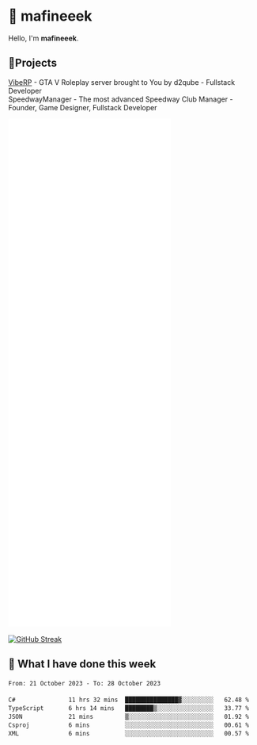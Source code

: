 # 👋 mafineeek
Hello, I'm **mafineeek**.

## 📝Projects

[VibeRP](https://v-rp.pl) - GTA V Roleplay server brought to You by d2qube - Fullstack Developer<br/>
SpeedwayManager - The most advanced Speedway Club Manager - Founder, Game Designer, Fullstack Developer


![](./github-metrics.svg)

[![GitHub Streak](https://streak-stats.demolab.com/?user=mafineeek)](https://git.io/streak-stats)

## 📰 What I have done this week
<!--START_SECTION:waka-->

```txt
From: 21 October 2023 - To: 28 October 2023

C#               11 hrs 32 mins  ███████████████▓░░░░░░░░░   62.48 %
TypeScript       6 hrs 14 mins   ████████▒░░░░░░░░░░░░░░░░   33.77 %
JSON             21 mins         ▒░░░░░░░░░░░░░░░░░░░░░░░░   01.92 %
Csproj           6 mins          ░░░░░░░░░░░░░░░░░░░░░░░░░   00.61 %
XML              6 mins          ░░░░░░░░░░░░░░░░░░░░░░░░░   00.57 %
```

<!--END_SECTION:waka-->
